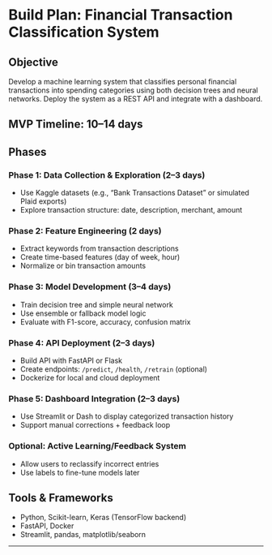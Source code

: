 # Build Plan: Financial Transaction Classification System

## Objective
Develop a machine learning system that classifies personal financial transactions into spending categories using both decision trees and neural networks. Deploy the system as a REST API and integrate with a dashboard.

## MVP Timeline: 10–14 days

## Phases

### Phase 1: Data Collection & Exploration (2–3 days)
- Use Kaggle datasets (e.g., “Bank Transactions Dataset” or simulated Plaid exports)
- Explore transaction structure: date, description, merchant, amount

### Phase 2: Feature Engineering (2 days)
- Extract keywords from transaction descriptions
- Create time-based features (day of week, hour)
- Normalize or bin transaction amounts

### Phase 3: Model Development (3–4 days)
- Train decision tree and simple neural network
- Use ensemble or fallback model logic
- Evaluate with F1-score, accuracy, confusion matrix

### Phase 4: API Deployment (2–3 days)
- Build API with FastAPI or Flask
- Create endpoints: `/predict`, `/health`, `/retrain` (optional)
- Dockerize for local and cloud deployment

### Phase 5: Dashboard Integration (2–3 days)
- Use Streamlit or Dash to display categorized transaction history
- Support manual corrections + feedback loop

### Optional: Active Learning/Feedback System
- Allow users to reclassify incorrect entries
- Use labels to fine-tune models later

## Tools & Frameworks
- Python, Scikit-learn, Keras (TensorFlow backend)
- FastAPI, Docker
- Streamlit, pandas, matplotlib/seaborn

---